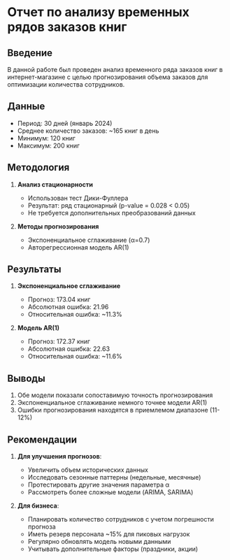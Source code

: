 # Отчет по анализу временных рядов заказов книг

## Введение

В данной работе был проведен анализ временного ряда заказов книг в интернет-магазине с целью прогнозирования объема заказов для оптимизации количества сотрудников.

## Данные

- Период: 30 дней (январь 2024)
- Среднее количество заказов: ~165 книг в день
- Минимум: 120 книг
- Максимум: 200 книг

## Методология

1. **Анализ стационарности**
   - Использован тест Дики-Фуллера
   - Результат: ряд стационарный (p-value = 0.028 < 0.05)
   - Не требуется дополнительных преобразований данных

2. **Методы прогнозирования**
   - Экспоненциальное сглаживание (α=0.7)
   - Авторегрессионная модель AR(1)

## Результаты

1. **Экспоненциальное сглаживание**
   - Прогноз: 173.04 книг
   - Абсолютная ошибка: 21.96
   - Относительная ошибка: ~11.3%

2. **Модель AR(1)**
   - Прогноз: 172.37 книг
   - Абсолютная ошибка: 22.63
   - Относительная ошибка: ~11.6%

## Выводы

1. Обе модели показали сопоставимую точность прогнозирования
2. Экспоненциальное сглаживание немного точнее модели AR(1)
3. Ошибки прогнозирования находятся в приемлемом диапазоне (11-12%)

## Рекомендации

1. **Для улучшения прогнозов**:
   - Увеличить объем исторических данных
   - Исследовать сезонные паттерны (недельные, месячные)
   - Протестировать другие значения параметра α
   - Рассмотреть более сложные модели (ARIMA, SARIMA)

2. **Для бизнеса**:
   - Планировать количество сотрудников с учетом погрешности прогноза
   - Иметь резерв персонала ~15% для пиковых нагрузок
   - Регулярно обновлять модель новыми данными
   - Учитывать дополнительные факторы (праздники, акции)
